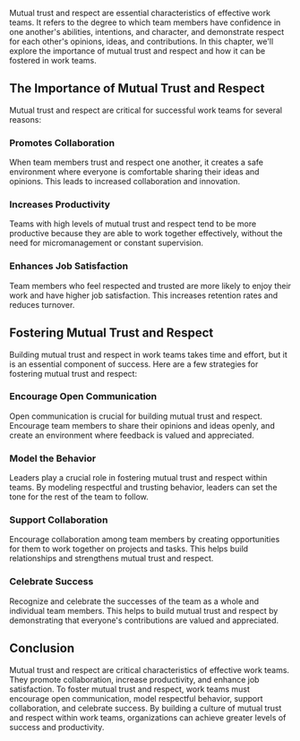

Mutual trust and respect are essential characteristics of effective work teams. It refers to the degree to which team members have confidence in one another's abilities, intentions, and character, and demonstrate respect for each other's opinions, ideas, and contributions. In this chapter, we'll explore the importance of mutual trust and respect and how it can be fostered in work teams.

## The Importance of Mutual Trust and Respect

Mutual trust and respect are critical for successful work teams for several reasons:

### Promotes Collaboration

When team members trust and respect one another, it creates a safe environment where everyone is comfortable sharing their ideas and opinions. This leads to increased collaboration and innovation.

### Increases Productivity

Teams with high levels of mutual trust and respect tend to be more productive because they are able to work together effectively, without the need for micromanagement or constant supervision.

### Enhances Job Satisfaction

Team members who feel respected and trusted are more likely to enjoy their work and have higher job satisfaction. This increases retention rates and reduces turnover.

## Fostering Mutual Trust and Respect

Building mutual trust and respect in work teams takes time and effort, but it is an essential component of success. Here are a few strategies for fostering mutual trust and respect:

### Encourage Open Communication

Open communication is crucial for building mutual trust and respect. Encourage team members to share their opinions and ideas openly, and create an environment where feedback is valued and appreciated.

### Model the Behavior

Leaders play a crucial role in fostering mutual trust and respect within teams. By modeling respectful and trusting behavior, leaders can set the tone for the rest of the team to follow.

### Support Collaboration

Encourage collaboration among team members by creating opportunities for them to work together on projects and tasks. This helps build relationships and strengthens mutual trust and respect.

### Celebrate Success

Recognize and celebrate the successes of the team as a whole and individual team members. This helps to build mutual trust and respect by demonstrating that everyone's contributions are valued and appreciated.

## Conclusion

Mutual trust and respect are critical characteristics of effective work teams. They promote collaboration, increase productivity, and enhance job satisfaction. To foster mutual trust and respect, work teams must encourage open communication, model respectful behavior, support collaboration, and celebrate success. By building a culture of mutual trust and respect within work teams, organizations can achieve greater levels of success and productivity.
